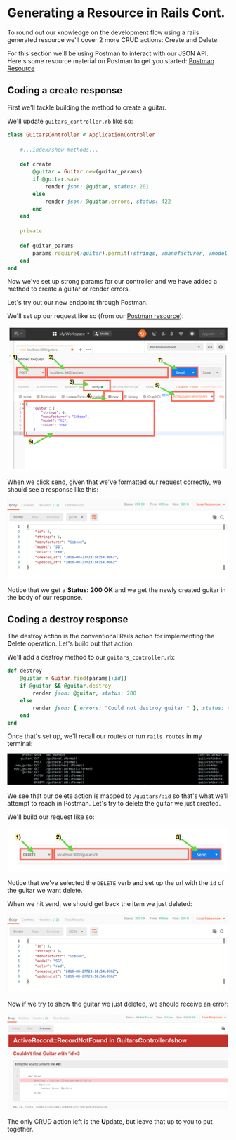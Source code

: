 # Generating a Resource in Rails Cont.

To round out our knowledge on the development flow using a rails generated resource we'll cover 2 more CRUD actions: Create and Delete.

For this section we'll be using Postman to interact with our JSON API. Here's some resource material on Postman to get you started: [Postman Resource](../tools_and_resources/postman.md)

## Coding a create response

First we'll tackle building the method to create a guitar.

We'll update `guitars_controller.rb` like so:

```ruby
class GuitarsController < ApplicationController

    #...index/show methods...

    def create
        @guitar = Guitar.new(guitar_params)
        if @guitar.save
            render json: @guitar, status: 201
        else
            render json: @guitar.errors, status: 422
        end
    end

    private

    def guitar_params
        params.require(:guitar).permit(:strings, :manufacturer, :model, :color)
    end
end
```

Now we've set up strong params for our controller and we have added a method to create a guitar or render errors.

Let's try out our new endpoint through Postman.

We'll set up our request like so (from our [Postman resource](../tools_and_resources/postman.md)):

![Post Request in Postman](../assets/postman/postman-post-send.png)

When we click send, given that we've formatted our request correctly, we should see a response like this:

![Post Response in Postman](../assets/postman/postman-create-json.png)

Notice that we get a **Status: 200 OK** and we get the newly created guitar in the body of our response.

##  Coding a destroy response

The destroy action is the conventional Rails action for implementing the **D**elete operation. Let's build out that action.

We'll add a destroy method to our `guitars_controller.rb`:

```ruby
def destroy
    @guitar = Guitar.find(params[:id])
    if @guitar && @guitar.destroy
        render json: @guitar, status: 200
    else
        render json: { errors: "Could not destroy guitar " }, status: 400
    end
end
```

Once that's set up, we'll recall our routes or run `rails routes` in my terminal:

![Rails routes](../assets/resource-routes.png)

We see that our delete action is mapped to `/guitars/:id` so that's what we'll attempt to reach in Postman. Let's try to delete the guitar we just created.

We'll build our request like so:

![Delete request in Postman](../assets/postman/postman-delete-send.png)

Notice that we've selected the `DELETE` verb and set up the url with the `id` of the guitar we want delete.

When we hit send, we should get back the item we just deleted:

![Deleted Guitar](../assets/postman/postman-create-json.png)

Now if we try to show the guitar we just deleted, we should receive an error:

![Postman 404](../assets/postman/postman-404.png)

The only CRUD action left is the **U**pdate, but leave that up to you to put together.